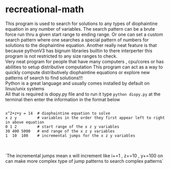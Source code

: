 # recreational-math
This program is used to search for solutions to any types of diophaintine equation in any number of variables.
The search pattern can be a brute force run thru a given start range to ending range.
Or one can set a custom search pattern where one searches a special pattern of numbers for solutions to the diophaintine equation.
Another really neat feature is that because pythonV3 has bignum libraries builtin to there interperter this program is not restricted to any size ranges to check.
<br>
Very neat program for people that have many computers , cpu/cores or has abilities to setup distributive computation 
This program can act as a way to quickly compute distributively diophaintine equations or explore new patterns of search to find solutions!!!
<br>
Python is a great language and usually comes installed by default on linux/unix systems 
<br>All that is required is diopy.py file and to run it type `python diopy.py` at the terminal then enter the information in the format below
<br>
<pre>
<code>
x^2+z+y = 14  # diophaintine equation to solve
x z y         # variables in the order they first appear left to right in above equation
0 1 2         # start range of the x z y variables
30 400 5000   # end range of the x z y variables
1  10  100    # incremental jumps for the x z y variables
</code>
</pre>
<br>
`The incremental jumps mean x will increment like i+=1 , z+=10 , y+=100 on can make more complex type of jump patterns to search complex patterns`
